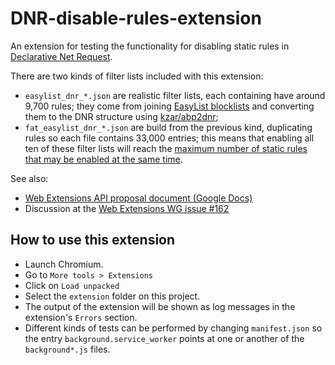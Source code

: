 # DNR-disable-rules-extension

An extension for testing the functionality for disabling static rules in [Declarative Net Request](https://developer.chrome.com/extensions/declarativeNetRequest).

There are two kinds of filter lists included with this extension:

- `easylist_dnr_*.json` are realistic filter lists, each containing have around 9,700 rules; they come from joining [EasyList blocklists](https://github.com/easylist/easylist/tree/master/easylist) and converting them to the DNR structure using [kzar/abp2dnr](https://github.com/kzar/abp2dnr);
- `fat_easylist_dnr_*.json` are build from the previous kind, duplicating rules so each file contains 33,000 entries; this means that enabling all ten of these filter lists will reach the [maximum number of static rules that may be enabled at the same time](https://developer.chrome.com/docs/extensions/reference/declarativeNetRequest/#global-static-rule-limit).

See also:

- [Web Extensions API proposal document (Google Docs)](https://docs.google.com/document/d/1NTOTr6iwm0dJbewWjnABmPo6h1QD1mKTpX60s6Klj-8/edit?usp=sharing)
- Discussion at the [Web Extensions WG issue #162](https://github.com/w3c/webextensions/issues/162)

## How to use this extension

- Launch Chromium.
- Go to `More tools > Extensions`
- Click on `Load unpacked`
- Select the `extension` folder on this project.
- The output of the extension will be shown as log messages in the extension's `Errors` section.
- Different kinds of tests can be performed by changing `manifest.json` so the entry `background.service_worker` points at one or another of the `background*.js` files.

